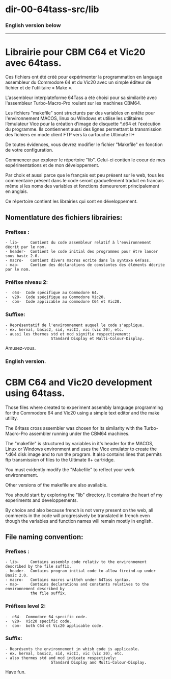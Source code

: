 # dir-00-64tass-src/lib
### English version below
---------------------

# Librairie pour CBM C64 et Vic20 avec 64tass.

Ces fichiers ont été créé pour expérimenter la programmation en language assembleur du Commodore 64 et du Vic20 avec un simple éditeur de fichier et de l'utilitaire « Make ».

L'assembleur interplateforme 64Tass a été choisi pour sa similarité avec l'assembleur Turbo-Macro-Pro roulant sur les machines CBM64.

Les fichiers "makefile" sont structurés par des variables en entête pour l'environnement MACOS, linux ou Windows et utilise les utilitaires l’émulateur Vice pour la création d'image de disquette *.d64 et l'exécution du programme. 
Ils contiennent aussi des lignes permettant la transmission des fichiers en mode client FTP vers la cartouche Ultimate II+

De toutes évidences, vous devrez modifier le fichier "Makefile" en fonction de votre configuration.

Commencer par explorer le répertoire "lib". Celui-ci contien le coeur de mes expérimentations et de mon développement.

Par choix et aussi parce que le français est peu présent sur le web, tous les commentaire présent dans le code seront graduellement traduit en francais même si les noms des variables et fonctions demeureront principalement en anglais.

Ce répertoire contient les librairies qui sont en développement.

## Nomentlature des fichiers librairies:

###  Prefixes : 

    - lib-     Contient du code assembleur relatif à l'environnement décrit par le nom.
    - header-  Contient le code initial des programmes pour être lancer sous basic 2.0.
    - macro-   Contient divers macros ecrite dans la syntaxe 64Tass.
    - map-     Contien des déclarations de constantes des éléments décrite par le nom.
  
###  Préfixe niveau 2:

    -  c64-  Code spécifique au Commodore 64.
    -  v20-  Code spécifique au Commodore Vic20.
    -  cbm-  Code applicable au commodore C64 et Vic20.
  
###  Suffixe:  

    - Représentatif de l'environnement auquel le code s'applique.
    - ex. kernal, basic2, sid, vicII, vic (vic 20), etc. 
    - aussi les thermes std et mcd signifie respectivement:
                        STandard Display et Multi-Colour-Display.
      
Amusez-vous.

### __English version.__
# CBM C64 and Vic20 development using 64tass.
Those files where created to experiment assembly lamguage programming for the Commodore 64 and Vic20 using a simple text editor and the make utility. 

The 64tass cross assembler was chosen for its similarity with the Turbo-Macro-Pro assembler running under the CBM64 machines.

The "makefile" is structured by variables in it's header for the MACOS, Linux or Windows environment and uses the Vice emulator to create the *.d64 disk image and to run the program.
It also contains lines that permits ftp transmission of files to the Ultimate II+ cartridge. 

You must evidently modify the "Makefile" to reflect your work environnement.

Other versions of the makefile are also available.

You should start by exploring the "lib" directory. It contains the heart of my experiments and developpements.

By choice and also because french is not verry present on the web, all comments in the code will progressively be translated in french even though the variables and function names will remain mostly in english.

## File naming convention:

###  Prefixes : 

    - lib-     Contains assembly code relativ to the environnement described by the file suffix.
    - header-  Contains program initial code to allow fireind-up under Basic 2.0.
    - macro-   Contains macros writteh under 64Tass syntax.
    - map-     Contains declarations and constants relatives to the environnement described by 
               the file suffix.
  
###  Préfixes level 2:

    -  c64-  Commodore 64 specific code.
    -  v20-  Vic20 specific code.
    -  cbm-  both C64 et Vic20 applicable code.
  
###  Suffix:  

    - Représents the environnement in whish code is applicable.
    - ex. kernal, basic2, sid, vicII, vic (vic 20), etc. 
    - also thermes std and mcd indicate respectively: 
                        STandard Display and Multi-Colour-Display.

Have fun.
